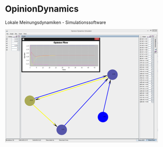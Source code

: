 # OpinionDynamics
Lokale Meinungsdynamiken - Simulationssoftware

![Screenshot](opiniondynamicssimulator.png)
